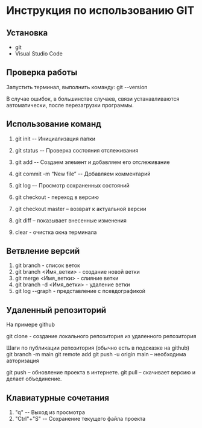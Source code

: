 # Инструкция по использованию GIT

## Установка

* git
* Visual Studio Code

## Проверка работы

Запустить терминал, выполнить команду:
git --version

В случае ошибок, в большинстве случаев, связи устанавливаются автоматически, после перезагрузки программы.

## Использование команд

1) git init -- Инициализация папки
2) git status -- Проверка состояния отслеживания
3) git add <file> -- Создаем элемент и добавляем его отслеживание
4) git commit -m “New file” -- Добавляем комментарий
5) git log –- Просмотр сохраненных состояний

6) git checkout <hash> - переход в версию
7) git checkout master – возврат к актуальной версии
8) git diff – показывает внесенные изменения
9) clear - очистка окна терминала

## Ветвление версий


1) git branch - cписок веток
2) git branch <Имя_ветки> - создание новой ветки
3) git merge <Имя_ветки> - cлияние ветки
4) git branch -d <Имя_ветки> - удаление ветки
5) git log --graph - представление с псевдографикой

## Удаленный репозиторий

На примере github

git clone <url from github> - создание локального репозитория из удаленного репозитория

Шаги по публикации репозитория (обычно есть в подсказке на github)
git branch -m main
git remote add <name> <url from github>
git push -u origin main – необходима авторизация

git push – обновление проекта в интернете.
git pull – скачивает версию и делает объединение.


## Клавиатурные сочетания

1) "q" -- Выход из просмотра
2) "Ctrl"+"S" -- Сохранение текущего файла проекта